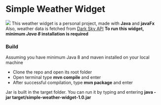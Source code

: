 # Simple Weather Widget
[![](https://img.shields.io/github/v/release/nafisulbari/simple-weather-widget?label=latest%20release)](https://github.com/nafisulbari/simple-weather-widget/releases/download/1.0/weather-widget.exe)
This weather widget is a personal project, made with **Java** and **javaFx**
Also, weather data is fetched from [Dark Sky API](https://darksky.net/)
**To run this widget, minimum _Java 8_ installation is required**
### Build 
Assuming you have minimum Java 8 and maven installed on your local machine
- Clone the repo and open its root folder
- Open terminal type **mvn compile** and enter
- After successful compilation, type **mvn package** and enter

Jar is built in the target folder.
You can run it by typing and entering **java -jar target/simple-weather-widget-1.0.jar**